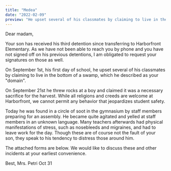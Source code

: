 ```yaml
---
title: "Medea"
date: "2022-02-09"
preview: "He upset several of his classmates by claiming to live in the bottom of a swamp"
---
```


Dear madam,

Your son has received his third detention since transferring to Harborfront Elementary. As we have not been able to reach you by phone and you have not signed off on his previous detentions, I am obligated to request your signatures on those as well. 

On September 1st, his first day of school, he upset several of his classmates by claiming to live in the bottom of a swamp, which he described as your "domain". 

On September 21st he threw rocks at a boy and claimed it was a necessary sacrifice for the harvest. While all religions and creeds are welcome at Harborfront, we cannot permit any behavior that jeopardizes student safety. 

Today he was found in a circle of soot in the gymnasium by staff members preparing for an assembly. He became quite agitated and yelled at staff members in an unknown language. Many teachers afterwards had physical manifestations of stress, such as nosebleeds and migraines, and had to leave work for the day. Though these are of course not the fault of your son, they speak to his tendency to distress those around him. 

The attached forms are below. We would like to discuss these and other incidents at your earliest convenience. 

Best,
Mrs. Petri
Oct 31


